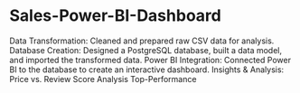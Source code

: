 # Sales-Power-BI-Dashboard
Data Transformation: Cleaned and prepared raw CSV data for analysis. Database Creation: Designed a PostgreSQL database, built a data model, and imported the transformed data. Power BI Integration: Connected Power BI to the database to create an interactive dashboard. Insights &amp; Analysis: Price vs. Review Score Analysis Top-Performance

